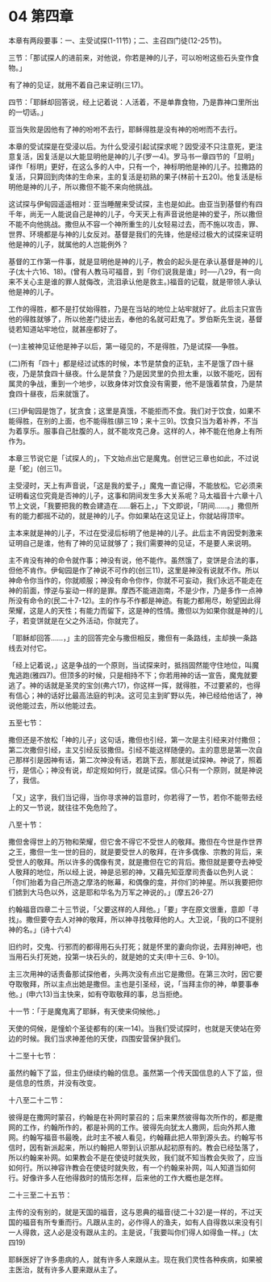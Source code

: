 # 04 第四章


本章有两段要事：一、主受试探(1-11节)；二、主召四门徒(12-25节)。

三节：「那试探人的进前来，对他说，你若是神的儿子，可以吩咐这些石头变作食物。」

有了神的见证，就用不着自己来证明(三17)。

四节：「耶稣却回答说，经上记着说：人活着，不是单靠食物，乃是靠神口里所出的一切话。」

亚当失败是因他有了神的吩咐不去行，耶稣得胜是没有神的吩咐而不去行。

本章的受试探是在受浸以后。为什么受浸引起试探求呢？因受浸不只注意死，更注意复活，因复活是以大能显明他是神的儿子(罗一4)。罗马书一章四节的「显明」译作「标明」更好，在这么多的人中，只有一个，神标明他是神的儿子。拉撒路的复活，只算回到肉体的生命来，主的复活是初熟的果子(林前十五20)。他复活是标明他是神的儿子，所以撒但不能不来向他挑战。

这试探与伊甸园遥遥相对：亚当睡醒来受试探，主也是如此。由亚当到基督约有四千年，尚无一人能说自己是神的儿子，今天天上有声音说他是神的爱子，所以撒但不能不向他挑战。撒但从不容一个神所重生的儿女轻易过去，而不施以攻击，罪、世界、环境都是与神的儿女反对。基督是我们的先锋，他是经过极大的试探来证明他是神的儿子，就属他的人岂能例外？

基督的工作第一件事，就是显明他是神的儿子，教会的起头是在承认基督是神的儿子(太十六16、18)。(曾有人教马可福音，到「你们说我是谁」时──八29，有一向来不关心主是谁的罪人就侮改，流泪承认他是救主。)福音的记载，就是带领人承认他是神的儿子。

工作的得胜，都不是打仗始得胜，乃是在当站的地位上站牢就好了。此后主只宣告他的得胜就够了，所以他差门徒出去，奉他的名就可赶鬼了。罗伯斯先生说，基督徒若知道站牢地位，就甚座都好了。

(一)主被神见证他是神子以后，第一碰见的，不是得胜，乃是试探──争胜。

(二)所有「四十」都是经过试炼的时候，本节是禁食的正轨，主不是饿了四十昼夜，乃是禁食四十昼夜。什么是禁食？乃是因灵里的负担太重，以致不能吃，因有属灵的争战，重到一个地步，以致身体对饮食没有需要，他不是饿着禁食，乃是禁食四十昼夜，后来就饿了。

(三)伊甸园是饱了，犹贪食；这里是真饿，不能拒而不食。我们对于饮食，如果不能得胜，在别的上面，也不能得胜(腓三19；来十三9)。饮食只当为着补养，不当为着享乐。服事自己肚腹的人，就不能攻克己身。这样的人，神不能在他身上有所作为。

本章三节说它是「试探人的」，下文始点出它是魔鬼。创世记三章也如此，不过说是「蛇」(创三1)。

主受浸时，天上有声音说，「这是我的爱子，」魔鬼一直记得，不能放松。它必须来证明看这位究竟是否神的儿子，这事和阴间发生多大关系呢？马太福音十六章十八节上文说，「我要把我的教会建造在……磐石上，」下文即说，「阴间……。」撒但所有的能力都摇不动的，就是神的儿子。你如果站在这见证上，你就站得顶牢。

主本来就是神的儿子，不过在受浸后标明了他是神的儿子。此后主不肯因受刺激来证明自己是谁，他有了神的见证就够了；我们需要神的见证，不是要人来说明。

主不肯没有神的命令就作事；神没有说，他不能作。虽然饿了，变饼是合法的事，但他不肯作。伊甸园是作了神说不可作的(创三11)，这里是神没有说就不作。所以神命令你当作的，你就顺服；神没有命令你作，你就不可妄动，我们永远不能走在神的前面，悖逆与妄动一样的是罪。摩西不能进迦南，不是少作，乃是多作一点神所没有命令的(民二十7-12)。主的作与不作都是神迹。有能力都用尽，盼望因此得荣耀，这是人的天性；有能力而留下，这是神的性情。撒但以为如果你就是神的儿子，若变饼就是在父之外活动，你就完了。

「耶稣却回答……，」主的回答完全与撒但相反，撒但有一条路线，主却换一条路线去对付它。

「经上记着说，」这是争战的一个原则，当试探来时，抵挡固然能守住地位，叫魔鬼逃跑(雅四7)。但顶多的时候，只是相持不下；你若用神的话一宣告，魔鬼就要逃了。神的话就是圣灵的宝剑(弗六17)，你这样一挥，就得胜，不过要紧的，也得有信心；神的话好比最高法庭的判决。这可见主到旷野以先，神已经给他话了，神说他能过去，所以他能过去。

五至七节：

撒但还是不放松「神的儿子」这句话，撒但也引经，第一次是主引经来对付撒但；第二次撒但引经，主又引经反驳撒但。引经不能这样随便的。主的意思是第一次自己那样引是因神有话，第二次神没有话，若跳下去，那就是试探神。神说了，照着行，是信心；神没有说，却定规如何行，就是试探。信心只有一个原则，就是神说了，我信。

「又」这字，我们当记得，当你寻求神的旨意时，你若得了一节，若你不能带去经上的又一节说，就往往不免危险了。

八至十节：

撒但舍得世上的万物和荣耀，但它舍不得它不受世人的敬拜。撒但在今世是作世界之王，撒但一生一世的目的，就是要受世人的敬拜，在许多偶像、宗教的背后，来受世人的敬拜。所以许多的偶像有灵，就是撒但在它的背后。撒但就是要夺去神受人敬拜的地位，所以经上说，神是忌邪的神，又藉先知亚摩司责备以色列人说：「你们抬着为自己所造之摩洛的帐幕，和偶像的龛，并你们的神星。所以我要把你们掳到大马色以外，这是耶和华名为万军之神说的。」(摩五26-27)

约翰福音四章二十三节说，「父要这样的人拜他。」「要」字在原文很重，意即「寻找」。撒但要夺去人对神的敬拜，所以神寻找敬拜他的人。大卫说，「我的口不提别神的名。」(诗十六4)

旧约时，交鬼、行邪而的都得用石头打死；就是怀里的妻向你说，去拜别神吧，也当用石头打死她，投第一块石头的，就是她的丈夫(申十三6、9-10)。

主三次用神的话责备那试探他者，头两次没有点出它是撒但。在第三次时，因它要夺取敬拜，所以主点出她是撒但。主也是引圣经，说，「当拜主你的神，单要事奉他。」(申六13)当主快来，如有夺取敬拜的事，总当拒绝。

十一节：「于是魔鬼离了耶稣，有天使来伺候他。」

天使的伺候，是憧蚧个圣徒都有的(来一14)。当我们受试探时，也就是天使站在旁边的时候。我们当求神差他的天使，四围安营保护我们。

十二至十七节：

虽然约翰下了监，但主仍继续约翰的信息。虽然第一个传天国信息的人下了监，但是信息的性质，并没有改变。

十八至二十二节：

彼得是在撒网时蒙召，约翰是在补网时蒙召的；后来果然彼得每次所作的，都是撒网的工作，约翰所作的，都是补网的工作。彼得先向犹太人撒网，后向外邦人撒网。约翰写福音书最晚，此时主不被人看见，约翰藉此把人带到源头去。约翰写书信时，因有新派起来，所以约翰把人带到认识那从起初原有的。教会已经坠落了，所以约翰来补网。如果教会不是在使徒时就失败，我们就不知当教会失败了，应当如何行。所以神容许教会在使徒时就失败，有一个约翰来补网，叫人知道当如何行。好像许多人在他得救时的情形怎样，后来他的工作大概也是怎样。

二十三至二十五节：

主传的没有别的，就是天国的福音，这与恩典的福音(徒二十32)是一样的，不过天国的福音有所专重而行。凡跟从主的，必作得人的渔夫，如有人自得救以来没有引一人得救，这人必是没有跟从主的。主是说，「我要叫你们得人如得鱼一样。」(太四19)

耶稣医好了许多患病的人，就有许多人来跟从主。现在我们灵性各种疾病，如果被主医治，就有许多人要来跟从主了。


